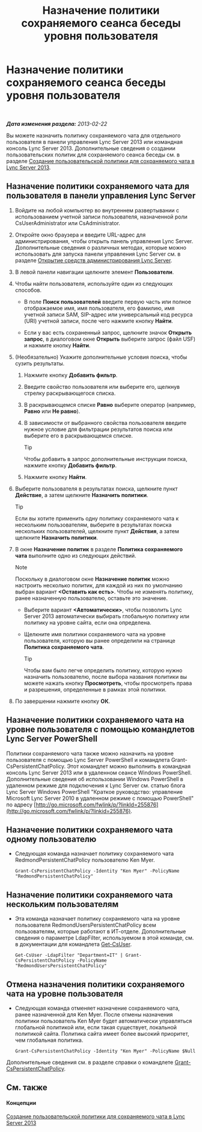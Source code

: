 ﻿---
title: Назначение политики сохраняемого сеанса беседы уровня пользователя
TOCTitle: Назначение политики сохраняемого сеанса беседы уровня пользователя
ms:assetid: e22168f2-fde1-4f0a-b194-1fc881436822
ms:mtpsurl: https://technet.microsoft.com/ru-ru/library/JJ721908(v=OCS.15)
ms:contentKeyID: 49888224
ms.date: 05/19/2016
mtps_version: v=OCS.15
ms.translationtype: HT
---

# Назначение политики сохраняемого сеанса беседы уровня пользователя

 

_**Дата изменения раздела:** 2013-02-22_

Вы можете назначить политику сохраняемого чата для отдельного пользователя в панели управления Lync Server 2013 или командная консоль Lync Server 2013. Дополнительные сведения о создании пользовательских политик для сохраняемого сеанса беседы см. в разделе [Создание пользовательской политики для сохраняемого чата в Lync Server 2013](lync-server-2013-create-a-user-policy-for-persistent-chat.md).

## Назначение политики сохраняемого чата для пользователя в панели управления Lync Server

1.  Войдите на любой компьютер во внутреннем развертывании с использованием учетной записи пользователя, назначенной роли CsUserAdministrator или CsAdministrator.

2.  Откройте окно браузера и введите URL-адрес для администрирования, чтобы открыть панель управления Lync Server. Дополнительные сведения о различных методах, которые можно использовать для запуска панели управления Lync Server см. в разделе [Открытие средств администрирования Lync Server](lync-server-2013-open-lync-server-administrative-tools.md).

3.  В левой панели навигации щелкните элемент **Пользователи**.

4.  Чтобы найти пользователя, используйте один из следующих способов.
    
      - В поле **Поиск пользователей** введите первую часть или полное отображаемое имя, имя пользователя, его фамилию, имя учетной записи SAM, SIP-адрес или универсальный код ресурса (URI) учетной записи, после чего нажмите кнопку **Найти**.
    
      - Если у вас есть сохраненный запрос, щелкните значок **Открыть запрос**, в диалоговом окне **Открыть** выберите запрос (файл USF) и нажмите кнопку **Найти**.

5.  (Необязательно) Укажите дополнительные условия поиска, чтобы сузить результаты.
    
    1.  Нажмите кнопку **Добавить фильтр**.
    
    2.  Введите свойство пользователя или выберите его, щелкнув стрелку раскрывающегося списка.
    
    3.  В раскрывающемся списке **Равно** выберите оператор (например, **Равно** или **Не равно**).
    
    4.  В зависимости от выбранного свойства пользователя введите нужное условие для фильтрации результатов поиска или выберите его в раскрывающемся списке.
        

        > [!TIP]
        > Чтобы добавить в запрос дополнительные инструкции поиска, нажмите кнопку <STRONG>Добавить фильтр</STRONG>.

    
    5.  Нажмите кнопку **Найти**.

6.  Выберите пользователя в результатах поиска, щелкните пункт **Действие**, а затем щелкните **Назначить политики**.
    

    > [!TIP]
    > Если вы хотите применить одну политику сохраняемого чата к нескольким пользователям, выберите в результатах поиска нескольких пользователей, щелкните пункт <STRONG>Действия</STRONG>, а затем щелкните <STRONG>Назначить политики</STRONG>.



7.  В окне **Назначение политик** в разделе **Политика сохраняемого чата** выполните одно из следующих действий.
    
    > [!note]  
    > Поскольку в диалоговом окне <strong>Назначение политик</strong> можно настроить несколько политик, для каждой из них по умолчанию выбран вариант <strong>&lt;Оставить как есть&gt;</strong>. Чтобы не изменять политику, ранее назначенную пользователю, оставьте это значение.    
      - Выберите вариант **\<Автоматически\>**, чтобы позволить Lync Server 2013 автоматически выбирать глобальную политику или политику на уровне сайта, если она определена.
    
      - Щелкните имя политики сохраняемого чата на уровне пользователя, которую вы ранее определили на странице **Политика сохраняемого чата**.
        

        > [!TIP]
        > Чтобы вам было легче определить политику, которую нужно назначить пользователю, после выбора названия политики вы можете нажать кнопку <STRONG>Просмотреть</STRONG>, чтобы просмотреть права и разрешения, определенные в рамках этой политики.



8.  По завершении нажмите кнопку **ОК**.

## Назначение политики сохраняемого чата на уровне пользователя с помощью командлетов Lync Server PowerShell

Политики сохраняемого чата также можно назначить на уровне пользователя с помощью Lync Server PowerShell и командлета Grant-CsPersistentChatPolicy. Этот командлет можно выполнить в командная консоль Lync Server 2013 или в удаленном сеансе Windows PowerShell. Дополнительные сведения об использовании Windows PowerShell в удаленном режиме для подключения к Lync Server см. статью блога Lync Server Windows PowerShell "Краткое руководство: управление Microsoft Lync Server 2010 в удаленном режиме с помощью PowerShell" по адресу [http://go.microsoft.com/fwlink/p/?linkId=255876](http://go.microsoft.com/fwlink/p/?linkid=255876).

## Назначение политики сохраняемого чата одному пользователю

  - Следующая команда назначает политику сохраняемого чата RedmondPersistentChatPolicy пользователю Ken Myer.
    
        Grant-CsPersistentChatPolicy -Identity "Ken Myer" -PolicyName "RedmondPersistentChatPolicy"

## Назначение политики сохраняемого чата нескольким пользователям

  - Эта команда назначает политику сохраняемого чата на уровне пользователя RedmondUsersPersistentChatPolicy всем пользователям, которые работают в ИТ-отделе. Дополнительные сведения о параметре LdapFilter, используемом в этой команде, см. в документации для командлета [Get-CsUser](https://docs.microsoft.com/en-us/powershell/module/skype/Get-CsUser).
    
        Get-CsUser -LdapFilter "Department=IT" | Grant-CsPersistentChatPolicy -PolicyName "RedmondUsersPersistentChatPolicy"

## Отмена назначения политики сохраняемого чата на уровне пользователя

  - Следующая команда отменяет назначение сохраняемого чата, ранее назначенной для Ken Myer. После отмены назначения политики пользователь Ken Myer будет автоматически управляться глобальной политикой или, если такая существует, локальной политикой сайта. Политика сайта имеет более высокий приоритет, чем глобальная политика.
    
        Grant-CsPersistentChatPolicy -Identity "Ken Myer" -PolicyName $Null

Дополнительные сведения см. в разделе справки о командлете [Grant-CsPersistentChatPolicy](https://docs.microsoft.com/en-us/powershell/module/skype/Grant-CsPersistentChatPolicy).

## См. также

#### Концепции

[Создание пользовательской политики для сохраняемого чата в Lync Server 2013](lync-server-2013-create-a-user-policy-for-persistent-chat.md)

